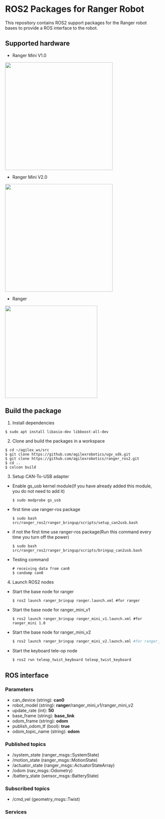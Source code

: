 # ROS2 Packages for Ranger Robot

This repository contains ROS2 support packages for the Ranger robot bases to provide a ROS interface to the robot.

## Supported hardware

* Ranger Mini V1.0
<img src="./docs/ranger_mini_v1.png" width="350" />

* Ranger Mini V2.0
<img src="./docs/ranger_mini_v2.png" width="350" />

* Ranger
<img src="./docs/ranger.png" width="300" />

## Build the package

1. Install dependencies

```bash
$ sudo apt install libasio-dev libboost-all-dev
```

2. Clone and build the packages in a workspace

```
$ cd ~/agilex_ws/src
$ git clone https://github.com/agilexrobotics/ugv_sdk.git
$ git clone https://github.com/agilexrobotics/ranger_ros2.git
$ cd ..
$ colcon build
```
3. Setup CAN-To-USB adapter

* Enable gs_usb kernel module(If you have already added this module, you do not need to add it)
    ```
    $ sudo modprobe gs_usb
    ```
    
* first time use ranger-ros package
   ```
   $ sudo bash src/ranger_ros2/ranger_bringup/scripts/setup_can2usb.bash
   ```
   
* if not the first time use ranger-ros package(Run this command every time you turn off the power) 
   ```
   $ sudo bash src/ranger_ros2/ranger_bringup/scripts/bringup_can2usb.bash
   ```
   
* Testing command
    ```
    # receiving data from can0
    $ candump can0
    ```

4. Launch ROS2 nodes

* Start the base node for ranger

    ```shell
    $ ros2 launch ranger_bringup ranger.launch.xml #for ranger
    ```

* Start the base node for ranger_mini_v1

    ```shell
    $ ros2 launch ranger_bringup ranger_mini_v1.launch.xml #for ranger_mini 1.0
    ```

* Start the base node for ranger_mini_v2

    ```bash
    $ ros2 launch ranger_bringup ranger_mini_v2.launch.xml #for ranger_mini 2.0
    ```
    
* Start the keyboard tele-op node

    ```bash
    $ ros2 run teleop_twist_keyboard teleop_twist_keyboard
    ```

## ROS interface

### Parameters

* can_device (string): **can0**
* robot_model (string): **ranger**/ranger_mini_v1/ranger_mini_v2
* update_rate (int): **50**
* base_frame (string): **base_link**
* odom_frame (string): **odom**
* publish_odom_tf (bool): **true**
* odom_topic_name (string): **odom**

### Published topics

* /system_state (ranger_msgs::SystemState)
* /motion_state (ranger_msgs::MotionState)
* /actuator_state (ranger_msgs::ActuatorStateArray)
* /odom (nav_msgs::Odometry)
* /battery_state (sensor_msgs::BatteryState)

### Subscribed topics

* /cmd_vel (geometry_msgs::Twist)

### Services
